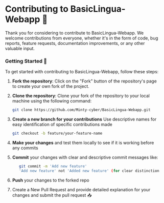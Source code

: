 # Contributing to BasicLingua-Webapp 🤝

Thank you for considering to contribute to BasicLingua-Webapp. We welcome contributions from everyone, whether it's in the form of code, bug reports, feature requests, documentation improvements, or any other valuable input.

### Getting Started :rocket:
To get started with contributing to BasicLingua-Webapp, follow these steps:

1. **Fork the repository**: Click on the "Fork" button of the repository's page to create your own fork of the project. 

2. **Clone the repository**: Clone your fork of the repository to your local machine using the following command:
   ```bash
   git clone https://github.com/Minty-cyber/BasicLingua-Webapp.git
   
3. **Create a new branch for your contributions** Use descriptive names for easy identification of specific contributions made
   ```bash
   git checkout -b feature/your-feature-name
   
4. **Make your changes** and test them locally to see if it is working before any commits

5. **Commit** your changes with clear and descriptive commit messages like:
   ```sh
      git commit -m 'Add new feature'
      'Add new feature' not 'Added new feature' (for clear distinction)
   ```
6. **Push** your changes to the forked repo 

7. Create a New Pull Request and provide detailed explanation for your changes and submit the pull request 📥

